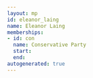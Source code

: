 ```yaml
---
layout: mp
id: eleanor_laing
name: Eleanor Laing
memberships:
- id: con
  name: Conservative Party
  start: 
  end: 
autogenerated: true
---
```

